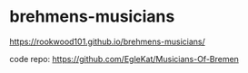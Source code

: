 # brehmens-musicians
https://rookwood101.github.io/brehmens-musicians/

code repo: https://github.com/EgleKat/Musicians-Of-Bremen
